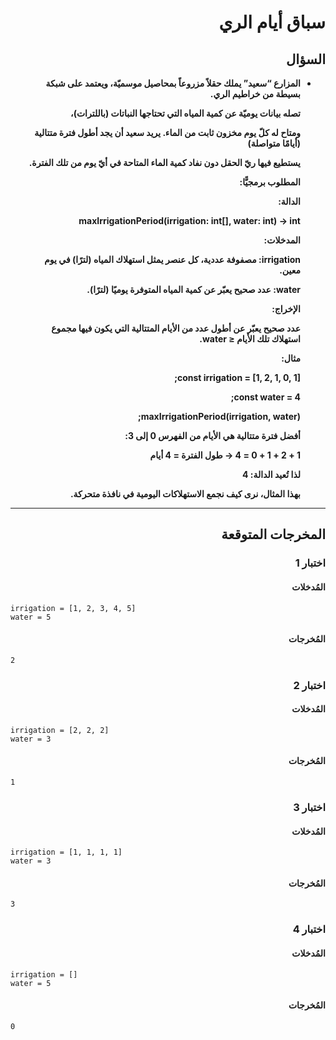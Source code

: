 # <div dir="rtl">سباق أيام الري</div>

## <div dir="rtl">السؤال</div>

<ul dir="rtl">
<li>
<b>
المزارع “سعيد” يملك حقلاً مزروعاً بمحاصيل موسميّة، ويعتمد على شبكة بسيطة من خراطيم الري.

تصله بيانات يوميّة عن كمية المياه التي تحتاجها النباتات (باللترات)،

ومتاح له كلّ يوم مخزون ثابت من الماء. يريد سعيد أن يجد أطول فترة متتالية (أيامًا متواصلة)

يستطيع فيها ريّ الحقل دون نفاد كمية الماء المتاحة في أيّ يوم من تلك الفترة.

المطلوب برمجيًّا:

الدالة:

maxIrrigationPeriod(irrigation: int[], water: int) → int

المدخلات:

irrigation: مصفوفة عددية، كل عنصر يمثل استهلاك المياه (لترًا) في يوم معين.

water: عدد صحيح يعبّر عن كمية المياه المتوفرة يوميًا (لترًا).

الإخراج:

عدد صحيح يعبّر عن أطول عدد من الأيام المتتالية التي يكون فيها مجموع استهلاك تلك الأيام ≤ water.

مثال:

const irrigation = [1, 2, 1, 0, 1];

const water = 4;

maxIrrigationPeriod(irrigation, water);

أفضل فترة متتالية هي الأيام من الفهرس 0 إلى 3:

1 + 2 + 1 + 0 = 4 → طول الفترة = 4 أيام

لذا تُعيد الدالة: 4

بهذا المثال، نرى كيف نجمع الاستهلاكات اليومية في نافذة متحركة.

</b>
</li>
</ul>

---

## <div dir="rtl">المخرجات المتوقعة</div>

### <div dir="rtl">اختبار 1</div>

#### <div dir="rtl">المُدخلات</div>

```text
irrigation = [1, 2, 3, 4, 5]
water = 5
```

#### <div dir="rtl">المُخرجات</div>

```text
2
```

### <div dir="rtl">اختبار 2</div>

#### <div dir="rtl">المُدخلات</div>

```text
irrigation = [2, 2, 2]
water = 3
```

#### <div dir="rtl">المُخرجات</div>

```text
1
```

### <div dir="rtl">اختبار 3</div>

#### <div dir="rtl">المُدخلات</div>

```text
irrigation = [1, 1, 1, 1]
water = 3
```

#### <div dir="rtl">المُخرجات</div>

```text
3
```

### <div dir="rtl">اختبار 4</div>

#### <div dir="rtl">المُدخلات</div>

```text
irrigation = []
water = 5
```

#### <div dir="rtl">المُخرجات</div>

```text
0
```